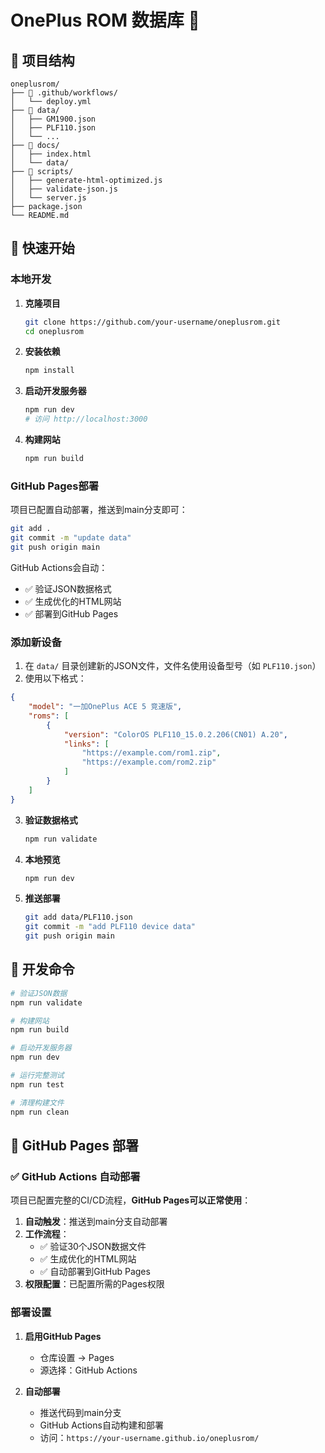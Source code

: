 # OnePlus ROM 数据库 📱

## 📁 项目结构

```
oneplusrom/
├── 📁 .github/workflows/        
│   └── deploy.yml              
├── 📁 data/                    
│   ├── GM1900.json             
│   ├── PLF110.json             
│   └── ...                       
├── 📁 docs/                     
│   ├── index.html               
│   └── data/                     
├── 📁 scripts/                   
│   ├── generate-html-optimized.js 
│   ├── validate-json.js          
│   └── server.js            
├── package.json                 
└── README.md                 
```

## 🚀 快速开始

### 本地开发

1. **克隆项目**
   ```bash
   git clone https://github.com/your-username/oneplusrom.git
   cd oneplusrom
   ```

2. **安装依赖**
   ```bash
   npm install  
   ```

3. **启动开发服务器**
   ```bash
   npm run dev
   # 访问 http://localhost:3000
   ```

4. **构建网站**
   ```bash
   npm run build
   ```

### GitHub Pages部署

项目已配置自动部署，推送到main分支即可：

```bash
git add .
git commit -m "update data"
git push origin main
```

GitHub Actions会自动：
- ✅ 验证JSON数据格式
- ✅ 生成优化的HTML网站
- ✅ 部署到GitHub Pages

### 添加新设备

1. 在 `data/` 目录创建新的JSON文件，文件名使用设备型号（如 `PLF110.json`）
2. 使用以下格式：

```json
{
    "model": "一加OnePlus ACE 5 竞速版",
    "roms": [
        {
            "version": "ColorOS PLF110_15.0.2.206(CN01) A.20",
            "links": [
                "https://example.com/rom1.zip",
                "https://example.com/rom2.zip"
            ]
        }
    ]
}
```

3. **验证数据格式**
   ```bash
   npm run validate
   ```

4. **本地预览**
   ```bash
   npm run dev
   ```

5. **推送部署**
   ```bash
   git add data/PLF110.json
   git commit -m "add PLF110 device data"
   git push origin main
   ```

## 🔧 开发命令

```bash
# 验证JSON数据
npm run validate

# 构建网站
npm run build

# 启动开发服务器
npm run dev

# 运行完整测试
npm run test

# 清理构建文件
npm run clean
```

## 🔧 GitHub Pages 部署

### ✅ GitHub Actions 自动部署

项目已配置完整的CI/CD流程，**GitHub Pages可以正常使用**：

1. **自动触发**：推送到main分支自动部署
2. **工作流程**：
   - ✅ 验证30个JSON数据文件
   - ✅ 生成优化的HTML网站 
   - ✅ 自动部署到GitHub Pages
3. **权限配置**：已配置所需的Pages权限

### 部署设置

1. **启用GitHub Pages**
   - 仓库设置 → Pages
   - 源选择：GitHub Actions

2. **自动部署**
   - 推送代码到main分支
   - GitHub Actions自动构建和部署
   - 访问：`https://your-username.github.io/oneplusrom/`
